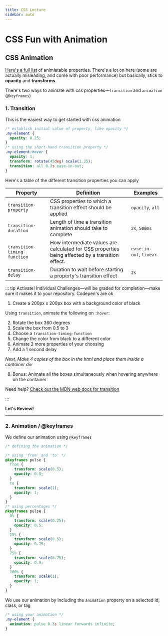 ```yaml
---
title: CSS Lecture
sidebar: auto
---
```


# CSS Fun with Animation

## CSS Animation

[Here's a full list](https://developer.mozilla.org/en-US/docs/Web/CSS/CSS_animated_properties) of animiatable properties. There's a lot on here (some are actually misleading, and come with poor performance) but basically, stick to <b>opacity</b> and <b>transforms</b>.

There's two ways to animate with css properties—`transition` and `animation` (`@keyframes`)

### 1. Transition

This is the easiest way to get started with css animation

```css
/* establish initial value of property, like opacity */
.my-element {
  opacity: 0.25;
}
/* using the short-hand transition property */
.my-element:hover {
  opacity: 1;
  transform: rotate(45deg) scale(1.25);
  transition: all 0.3s ease-in-out;
}
```

Here's a table of the different transition properties you can apply

| Property                     | Definition                                                                                       | Examples                |
| ---------------------------- | ------------------------------------------------------------------------------------------------ | ----------------------- |
| `transition-property`        | CSS properties to which a transition effect should be applied                                    | `opacity`, `all`        |
| `transition-duration`        | Length of time a transition animation should take to complete                                    | `2s`, `500ms`           |
| `transition-timing-function` | How intermediate values are calculated for CSS properties being affected by a transition effect. | `ease-in-out`, `linear` |
| `transition-delay`           | Duration to wait before starting a property's transition effect                                  | `2s`                    |

::: tip Activate!
Individual Challenges—will be graded for completion—make sure it makes it to your repository. Codepen's are ok

1. Create a 200px x 200px box with a background color of black

Using `transition`, animate the following on `:hover`:

2. Rotate the box 360 degrees
3. Scale the box from 0.5 to 3
4. Choose a `transition-timing-function`
5. Change the color from black to a different color
6. Animate 2 more properties of your choosing
7. Add a 1 second delay

<i>Next, Make 4 copies of the box in the html and place them inside a container div</i>

8. Bonus: Animate all the boxes simultaneously when hovering anywhere on the container

Need help? [Check out the MDN web docs for transition](https://developer.mozilla.org/en-US/docs/Web/CSS/transition)

:::

<b>Let's Review!</b>

---

### 2. Animation / @keyframes

We define our animation using `@keyframes`

```css
/* defining the animation */

/* using 'from' and 'to' */
@keyframes pulse {
  from {
    transform: scale(0.5);
    opacity: 0.8;
  }
  to {
    transform: scale(1);
    opacity: 1;
  }
}
/* using percentages */
@keyframes pulse {
  0% {
    transform: scale(0.25);
    opacity: 0.5;
  }
  25% {
    transform: scale(0.5);
    opacity: 0.75;
  }
  75% {
    transform: scale(0.75);
    opacity: 0.9;
  }
  100% {
    transform: scale(1);
    opacity: 1;
  }
}
```

We use our animation by including the `animation` property on a selected id, class, or tag

```css
/* using your animation */
.my-element {
  animation: pulse 0.3s linear forwards infinite;
}
```

<!-- https://www.sitepoint.com/how-to-get-started-with-css-animation/ -->

<!-- https://developer.mozilla.org/en-US/docs/Web/CSS/animation -->
